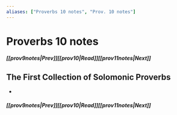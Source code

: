 ```yaml
---
aliases: ["Proverbs 10 notes", "Prov. 10 notes"]
---
```

# Proverbs 10 notes
##### <span class=arrow-left></span>[[prov9notes|Prev]]<span class=navigation-separator></span>[[prov10|Read]]<span class=navigation-separator></span>[[prov11notes|Next]]<span class=arrow-right></span>
## The First Collection of Solomonic Proverbs
- 
##### <span class=arrow-left></span>[[prov9notes|Prev]]<span class=navigation-separator></span>[[prov10|Read]]<span class=navigation-separator></span>[[prov11notes|Next]]<span class=arrow-right></span>